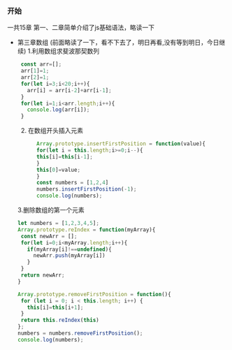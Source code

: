 ### 开始
一共15章 
第一、二章简单介绍了js基础语法，略读一下

- 第三章数组 (前面略读了一下，看不下去了，明日再看,没有等到明日，今日继续)
   1.利用数组求斐波那契数列
     ```javascript
      const arr=[];
      arr[1]=1;
      arr[2]=1;
      for(let i=3;i<20;i++){
        arr[i] = arr[i-2]+arr[i-1];
      }
      for(let i=1;i<arr.length;i++){
        console.log(arr[i]);
      }
   ```
  2. 在数组开头插入元素
  ```js
        Array.prototype.insertFirstPosition = function(value){
        for(let i = this.length;i>=0;i--){
        this[i]=this[i-1];
        }
        this[0]=value;
        }
        const numbers = [1,2,4]
        numbers.insertFirstPosition(-1);
        console.log(numbers);
  ```
  3.删除数组的第一个元素
   ```js
   let numbers = [1,2,3,4,5];
  Array.prototype.reIndex = function(myArray){
    const newArr = [];
    for(let i=0;i<myArray.length;i++){
      if(myArray[i]!==undefined){
        newArr.push(myArray[i])
      }
    }
    return newArr;
  }

  Array.prototype.removeFirstPosition = function(){
    for (let i = 0; i < this.length; i++) {
      this[i]=this[i+1];
    }
    return this.reIndex(this)
  };
  numbers = numbers.removeFirstPosition();
  console.log(numbers);
```
